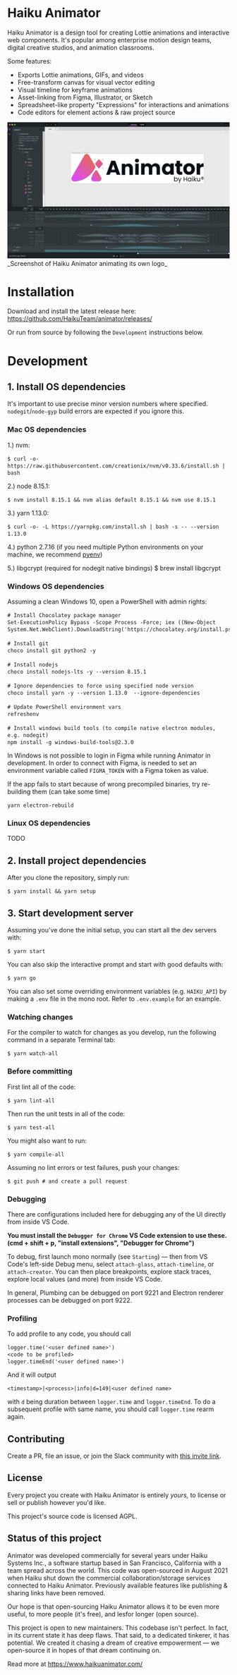 # Haiku Animator

Haiku Animator is a design tool for creating Lottie animations and interactive web components. It's popular among enterprise motion design teams, digital creative studios, and animation classrooms.

Some features:
 - Exports Lottie animations, GIFs, and videos
 - Free-transform canvas for visual vector editing 
 - Visual timeline for keyframe animations
 - Asset-linking from Figma, Illustrator, or Sketch
 - Spreadsheet-like property "Expressions" for interactions and animations
 - Code editors for element actions & raw project source

<img src="haiku-animator-screenshot.png" />
_Screenshot of Haiku Animator animating its own logo_


# Installation

Download and install the latest release here:  https://github.com/HaikuTeam/animator/releases/

Or run from source by following the `Development` instructions below.


# Development

## 1. Install OS dependencies

It's important to use precise minor version numbers where specified.  `nodegit`/`node-gyp` build errors are expected if you ignore this.

### Mac OS dependencies
1.) nvm:

    $ curl -o- https://raw.githubusercontent.com/creationix/nvm/v0.33.6/install.sh | bash

2.) node 8.15.1:

    $ nvm install 8.15.1 && nvm alias default 8.15.1 && nvm use 8.15.1

3.) yarn 1.13.0:

    $ curl -o- -L https://yarnpkg.com/install.sh | bash -s -- --version 1.13.0

4.) python 2.7.16 (if you need multiple Python environments on your machine, we recommend [pyenv](https://github.com/pyenv/pyenv))

5.) libgcrypt (required for nodegit native bindings)
    $ brew install libgcrypt

### Windows OS dependencies

Assuming a clean Windows 10, open a PowerShell with admin rights:

```
# Install Chocolatey package manager
Set-ExecutionPolicy Bypass -Scope Process -Force; iex ((New-Object System.Net.WebClient).DownloadString('https://chocolatey.org/install.ps1'))

# Install git
choco install git python2 -y 

# Install nodejs 
choco install nodejs-lts -y --version 8.15.1

# Ignore dependencies to force using specified node version 
choco install yarn -y --version 1.13.0  --ignore-dependencies

# Update PowerShell environment vars
refreshenv

# Install windows build tools (to compile native electron modules, e.g. nodegit)
npm install -g windows-build-tools@2.3.0
```

In Windows is not possible to login in Figma while running Animator in development. In order to connect with Figma, is needed to set an environment variable called `FIGMA_TOKEN` with a Figma token as value.

If the app fails to start because of wrong precompiled binaries, try re-building them (can take some time)

```
yarn electron-rebuild
```

### Linux OS dependencies

TODO


## 2. Install project dependencies

After you clone the repository, simply run:

    $ yarn install && yarn setup


## 3. Start development server

Assuming you've done the initial setup, you can start all the dev servers with:

    $ yarn start

You can also skip the interactive prompt and start with good defaults with:

    $ yarn go

You can also set some overriding environment variables (e.g. `HAIKU_API`) by making a `.env` file in the mono root. Refer to `.env.example` for an example.

### Watching changes

For the compiler to watch for changes as you develop, run the following command in a separate Terminal tab:

    $ yarn watch-all

### Before committing

First lint all of the code:

    $ yarn lint-all

Then run the unit tests in all of the code:

    $ yarn test-all

You might also want to run:

    $ yarn compile-all

Assuming no lint errors or test failures, push your changes:

    $ git push # and create a pull request

### Debugging

There are configurations included here for debugging any of the UI directly from inside VS Code.

**You must install the `Debugger for Chrome` VS Code extension to use these.  (cmd + shift + p, "install extensions", "Debugger for Chrome")**

To debug, first launch mono normally (see `Starting`) — then from VS Code's left-side Debug menu, select `attach-glass`, `attach-timeline`, or `attach-creator`.  You can then place breakpoints, explore stack traces, explore local values (and more) from inside VS Code.

In general, Plumbing can be debugged on port 9221 and Electron renderer processes can be debugged on port 9222.

### Profiling

To add profile to any code, you should call 

```
logger.time('<user defined name>')
<code to be profiled>
logger.timeEnd('<user defined name>')
```

And it will output
```
<timestamp>|<process>|info|d=149|<user defined name>
```
with `d` being duration between `logger.time` and `logger.timeEnd`. To do a subsequent profile with same name, you should call `logger.time` rearm again.

## Contributing

Create a PR, file an issue, or join the Slack community with [this invite link](https://join.slack.com/t/haiku-community/shared_invite/zt-4u3snz0w-vcL8qttFFHvlrZNl8NSmPg).


## License

Every project you create with Haiku Animator is entirely *yours,* to license or sell or publish however you'd like.

This project's source code is licensed AGPL.


## Status of this project

Animator was developed commercially for several years under Haiku Systems Inc., a software startup based in San Francisco, California with a team spread across the world.  This code was open-sourced in August 2021 when Haiku shut down the commercial collaboration/storage services connected to Haiku Animator.  Previously available features like publishing & sharing links have been removed.

Our hope is that open-sourcing Haiku Animator allows it to be even more useful, to more people (it's free), and lesfor longer (open source).

This project is open to new maintainers.  This codebase isn't perfect.  In fact, in its current state it has deep flaws.  That said, to a dedicated tinkerer, it has potential.  We created it chasing a dream of creative empowerment — we open-source it in hopes of that dream continuing on.

Read more at https://www.haikuanimator.com/
